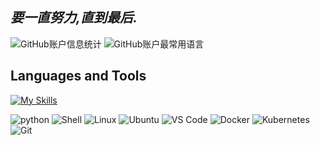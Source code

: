 <h2><em>要一直努力,直到最后.</em></h2>


![GitHub账户信息统计](https://github-stats.ubrong.com/api?username=VioletEvergardenZz&show_icons=true&theme=tokyonight) 
![GitHub账户最常用语言](https://github-stats.ubrong.com/api/top-langs/?username=VioletEvergardenZz&layout=compact&theme=tokyonight) 

## Languages and Tools
[![My Skills](https://skillicons.dev/icons?i=py,bash,linux,ubuntu,vscode,docker,kubernetes,git&theme=light)](https://skillicons.dev)

![python](https://img.shields.io/badge/-python-%233776AB?style=flat&logo=python&logoColor=ffffff)
![Shell](https://img.shields.io/badge/-Shell-%2389E051?style=flat&logo=powershell&logoColor=ffffff)
![Linux](https://img.shields.io/badge/-Linux-%23FCC624?style=flat&logo=linux&logoColor=ffffff)
![Ubuntu](https://img.shields.io/badge/-Ubuntu-%23E95420?style=flat&logo=ubuntu&logoColor=ffffff)
![VS Code](https://img.shields.io/badge/-VSCode-%230066B8?style=flat&logo=visual-studio-code&logoColor=ffffff)
![Docker](https://img.shields.io/badge/-Docker-%232496ED?style=flat&logo=docker&logoColor=ffffff)
![Kubernetes](https://img.shields.io/badge/-Kubernetes-%23326CE5?style=flat&logo=kubernetes&logoColor=ffffff)
![Git](https://img.shields.io/badge/-Git-%23ED5A47?style=flat&logo=git&logoColor=%23ffffff)
